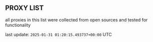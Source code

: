 ## PROXY LIST

all proxies in this list were collected from open sources and tested for functionality

last update: `2025-01-31 01:20:15.493737+00:00` UTC